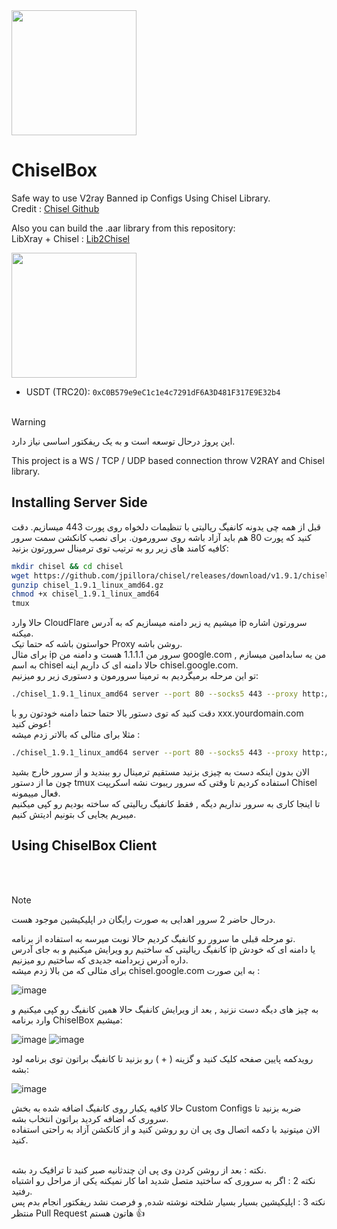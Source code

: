 <a href="#">
  <img src="https://github.com/PsrkGrmez/ChiselBox/assets/160428781/a893edeb-4d13-4236-a256-1f19e6355a76" width="200" height="200">
</a>

# ChiselBox


Safe way to use V2ray Banned ip Configs Using Chisel Library. <br>
Credit : [Chisel Github](https://github.com/jpillora/chisel) <br>

Also you can build the .aar library from this repository: <br>
LibXray + Chisel : [Lib2Chisel](https://github.com/PsrkGrmez/lib2chisel) <br>

<img src="https://github.com/PsrkGrmez/ChiselBox/assets/160428781/6d105ecc-d1a8-4861-832c-c91b69ae8685" width="200">

- USDT (TRC20): `0xC0B579e9eC1c1e4c7291dF6A3D481F317E9E32b4` <br><br>

> [!WARNING]
> این پروژ درحال توسعه است و به یک ریفکتور اساسی نیاز دارد.



This project is a WS / TCP / UDP based connection throw  V2RAY and Chisel library. 



## Installing Server Side 
قبل از همه چی یدونه کانفیگ ریالیتی با تنظیمات دلخواه روی پورت 443 میسازیم. 
دقت کنید که پورت 80 هم باید آزاد باشه روی سرورمون.
برای نصب کانکشن سمت سرور کافیه کامند های زیر رو به ترتیب توی ترمینال سرورتون بزنید:

``` sh
mkdir chisel && cd chisel
wget https://github.com/jpillora/chisel/releases/download/v1.9.1/chisel_1.9.1_linux_amd64.gz
gunzip chisel_1.9.1_linux_amd64.gz
chmod +x chisel_1.9.1_linux_amd64
tmux
```

حالا وارد CloudFlare میشیم یه زیر دامنه میسازیم که به آدرس ip سرورتون اشاره میکنه.<br>
حواستون باشه که حتما تیک Proxy روشن باشه.<br>
برای مثال ip سرور من 1.1.1.1 هست و دامنه من google.com , من یه سابدامین میسازم به اسم chisel حالا دامنه ای ک داریم اینه chisel.google.com. <br>
تو این مرحله برمیگردیم به ترمینا سرورمون و دستوری زیر رو میزنیم:
``` sh
./chisel_1.9.1_linux_amd64 server --port 80 --socks5 443 --proxy http://xxx.yourdomain.com -v
```

دقت کنید که توی دستور بالا حتما حتما دامنه خودتون رو با xxx.yourdomain.com عوض کنید!<br>
مثلا برای مثالی که بالاتر زدم میشه :
``` sh
./chisel_1.9.1_linux_amd64 server --port 80 --socks5 443 --proxy http://chisel.google.com -v
```

الان بدون اینکه دست به چیزی بزنید مستقیم ترمینال رو ببندید و از سرور خارج بشید چون ما از دستور tmux استفاده کردیم تا وقتی که سرور ریبوت نشه اسکریپت Chisel فعال مییمونه.<br>
تا اینجا کاری به سرور نداریم دیگه , فقط کانفیگ ریالیتی که ساخته بودیم رو کپی میکنیم میبریم یجایی ک بتونیم ادیتش کنیم.

## Using ChiselBox Client
<br><br>
> [!NOTE]
> درحال حاضر 2 سرور اهدایی به صورت رایگان در اپلیکیشین موجود هست.

تو مرحله قبلی ما سرور رو کانفیگ کردیم حالا نوبت میرسه به استفاده از برنامه.<br>
کانفیگ ریالیتی که ساختیم رو ویرایش میکنیم و به جای آدرس ip یا دامنه ای که خودش داره آدرس زیردامنه جدیدی که ساختیم رو میزنیم.<br>
برای مثالی که من بالا زدم میشه chisel.google.com به این صورت : 


![image](https://github.com/PsrkGrmez/ChiselBox/assets/160428781/196572a2-8b22-4fa0-b92b-8385797e15cd)

به چیز های دیگه دست نزنید , بعد از ویرایش کانفیگ حالا همین کانفیگ رو کپی میکنیم و وارد برنامه ChiselBox میشیم:

![image](https://github.com/PsrkGrmez/ChiselBox/assets/160428781/f4344491-94da-4af5-a616-20ddaa4b2649)
![image](https://github.com/PsrkGrmez/ChiselBox/assets/160428781/21b81146-d417-496d-80ba-b816a60d0748)


رویدکمه پایین صفحه کلیک کنید و گزینه ( + ) رو بزنید تا کانفیگ براتون توی برنامه لود بشه:

![image](https://github.com/PsrkGrmez/ChiselBox/assets/160428781/88b2e543-3185-4def-9a61-782772e673b2)


حالا کافیه یکبار روی کانفیگ اضافه شده به بخش Custom Configs ضربه بزنید تا سروری که اضافه کردید براتون انتخاب بشه.<br>
الان میتونید با دکمه اتصال وی پی ان رو روشن کنید و از کانکشن آزاد به راحتی استفاده کنید.<br><br>

نکته : بعد از روشن کردن وی پی ان چندثانیه صبر کنید تا ترافیک رد بشه. <br>
نکته 2 : اگر به سروری که ساختید متصل شدید اما کار نمیکنه یکی از مراحل رو اشتباه رفتید.<br>
نکته 3 : اپلیکیشین بسیار بسیار شلخته نوشته شده, و فرصت نشد ریفکتور انجام بدم پس منتظر Pull Request هاتون هستم :+1: 
